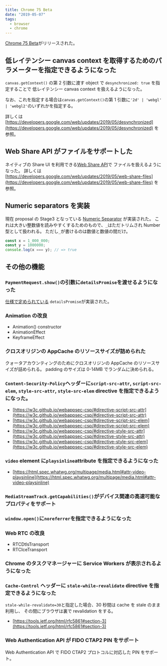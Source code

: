 ```yaml
---
title: Chrome 75 Beta
date: "2019-05-07"
tags:
  - browser
  - chrome
---
```


[Chrome 75 Beta](https://blog.chromium.org/2019/05/chrome-75-beta-low-latency-canvas.html)がリリースされた。

## 低レイテンシー canvas context を取得するためのパラメーターを指定できるようになった

`canvas.getContext()` の第 2 引数に渡す object で `desynchronized: true` を指定することで
低レイテンシー canvas context を扱えるようになった。

なお、これを指定する場合は`canvas.getContext()`の第 1 引数に`'2d' | 'webgl' | 'webgl2'`のいずれかを指定する。

詳しくは [https://developers.google.com/web/updates/2019/05/desynchronized](https://developers.google.com/web/updates/2019/05/desynchronized) を参照。

## Web Share API がファイルをサポートした

ネイティブの Share UI を利用できる[Web Share API](https://developers.google.com/web/updates/2016/09/navigator-share)で
ファイルを扱えるようになった。
詳しくは [https://developers.google.com/web/updates/2019/05/web-share-files](https://developers.google.com/web/updates/2019/05/web-share-files) を参照。

## Numeric separators を実装

現在 proposal の Stage3 となっている [Numeric Separator](https://github.com/tc39/proposal-numeric-separator)
が実装された。
これは大きい整数値を読みやすくするためのもので、`_`はただトリムされ Number 型として扱われる。
ただし`_`が書けるのは数値と数値の間だけ。

```javascript
const x = 1_000_000;
const y = 1000000;
console.log(x === y); // => true
```

## その他の機能

### `PaymentRequest.show()`の引数に`detailsPromise`を渡せるようになった

[仕様で定められている](https://www.w3.org/TR/payment-request/#show-method)
`detailsPromise`が実装された。

### Animation の改良

- Animation() constructor
- AnimationEffect
- KeyframeEffect

### クロスオリジンの AppCache のリソースサイズが詰められた

クォータアカウンティングのためにクロスオリジンの AppCache のリソースサイズが詰められる。
padding のサイズは 0-14MB でランダムに決められる。

### `Content-Security-Policy`ヘッダーに`script-src-attr`, `script-src-elem`, `style-src-attr`, `style-src-elem` directive を指定できるようになった。

- [https://w3c.github.io/webappsec-csp/#directive-script-src-attr](https://w3c.github.io/webappsec-csp/#directive-script-src-attr)
- [https://w3c.github.io/webappsec-csp/#directive-script-src-elem](https://w3c.github.io/webappsec-csp/#directive-script-src-elem)
- [https://w3c.github.io/webappsec-csp/#directive-style-src-attr](https://w3c.github.io/webappsec-csp/#directive-style-src-attr)
- [https://w3c.github.io/webappsec-csp/#directive-style-src-elem](https://w3c.github.io/webappsec-csp/#directive-style-src-elem)

### `video` element に`playsinline`attribute を指定できるようになった

- [https://html.spec.whatwg.org/multipage/media.html#attr-video-playsinline](https://html.spec.whatwg.org/multipage/media.html#attr-video-playsinline)

### `MediaStreamTrack.getCapabilities()`がデバイス関連の高速可能なプロパティをサポート

### `window.open()`に`noreferrer`を指定できるようになった

### Web RTC の改良

- RTCDtlsTransport
- RTCIceTransport

### Chrome のタスクマネージャーに Service Workers が表示されるようになった

### `Cache-Control` ヘッダーに `stale-while-revalidate` directive を指定できるようになった

`stale-while-revalidate=30`と指定した場合、30 秒間は cache を stale のまま利用し、
その間にブラウザは裏で revalidation をする。

- [https://tools.ietf.org/html/rfc5861#section-3](https://tools.ietf.org/html/rfc5861#section-3)

### Web Authentication API が FIDO CTAP2 PIN をサポート

Web Authentication API で FIDO CTAP2 プロトコルに対応した PIN をサポート。
